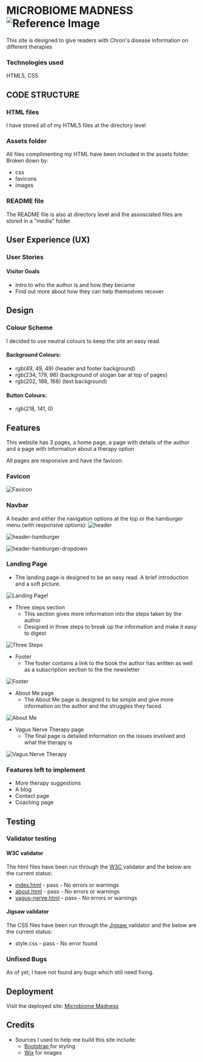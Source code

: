 # MICROBIOME MADNESS ![Reference Image](/assets/favicon/microbiome-madness-logo-32x32.png)
This site is designed to give readers with Chron's disease information on different therapies
### Technologies used
HTML5, CSS

## CODE STRUCTURE
### HTML files
I have stored all of my HTML5 files at the directory level

### Assets folder
All files complimenting my HTML have been included in the assets folder. Broken down by:
- css
- favicons
- images

### README file
The README file is also at directory level and the assosciated files are stored in a "media" folder

## User Experience (UX)

### User Stories

#### Visitor Goals
- Intro to who the author is and how they became 
- Find out more about how they can help themselves recover

## Design
### Colour Scheme
I decided to use neutral colours to keep the site an easy read.

#### Background Colours:
- rgb(49, 49, 49) (header and footer background)
- rgb(234, 179, 96) (background of slogan bar at top of pages)
- rgb(202, 188, 168) (text background)

#### Button Colours:
- rgb(218, 141, 0)

## Features
This website has 3 pages, a home page, a page with details of the author and a page with information about a therapy option

All pages are responsive and have the favicon:

### Favicon
![Favicon](media/favicon-tab.png)

### Navbar
A header and either the navigation options at the top or the hamburger menu (with responsive options):
![header](media/header.png)

![header-hamburger](media/header-hamburger.png)

![header-hamburger-dropdown](media/header-hamburger-dropdown.png)

### Landing Page

- The landing page is designed to be an easy read. A brief introduction and a soft picture.

![Landing Page](media/home-screenshot-desktop.png)!
- Three steps section
    -   This section gives more information into the steps taken by the author 
    -   Designed in three steps to break up the information and make it easy to digest

![Three Steps](media/threesteps.png)
- Footer
    -   The footer contains a link to the book the author has written as well as a subscription section to the the newsletter

![Footer](media/footer.png)

- About Me page
    -   The About Me page is designed to be simple and give more information on the author and the struggles they faced.

![About Me](media/about-me.png)

- Vagus Nerve Therapy page
    -   The final page is detailed information on the issues involved and what the therapy is

![Vagus Nerve Therapy](media/vagus-nerve.png)

### Features left to implement
- More therapy suggestions
- A blog
- Contact page
- Coaching page

## Testing
### Validator testing
#### W3C validator
The html files have been run through the <a href="https://validator.w3.org/#validate_by_input"> W3C </a>validator and the below are the current status:
- [index.html](index.html) - pass - No errors or warnings
- [about.html](about.html) - pass - No errors or warnings
- [vagus-nerve.html](vagus-nerve.html) - pass - No errors or warnings

#### Jigsaw validator
The CSS files have been run through the <a href="https://jigsaw.w3.org/css-validator/#validate_by_input">Jigsaw </a>validator and the below are the current status:
- style.css - pass - No error found

### Unfixed Bugs
As of yet, I have not found any bugs which still need fixing.

## Deployment
Visit the deployed site: <a href="https://gauravjagpal.github.io/codeinstitute-projects/">Microbiome Madness</a>

## Credits
- Sources I used to help me build this site include:
    - <a href="https://getbootstrap.com/">Bootstrap </a> for styling
    - <a href="https://www.wix.com/lpviral/enviral?utm_campaign=vir_wixad_live&adsVersion=white&orig_msid=7256104d-cd5f-41f7-a005-53b7c74e6f1d"> Wix</a> for images